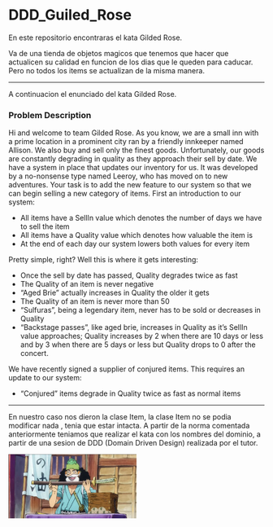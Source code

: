 # DDD_Guiled_Rose

En este repositorio encontraras el kata Gilded Rose.

Va de una tienda de objetos magicos que tenemos que hacer que actualicen su calidad
en funcion de los dias que le queden para caducar. Pero no todos los items se actualizan de la misma manera.

---

A continuacion el enunciado del kata Gilded Rose.

### Problem Description

Hi and welcome to team Gilded Rose. As you know, we are a small inn with a prime location in a prominent city ran by a friendly innkeeper named Allison. We also buy and sell only the finest goods. Unfortunately, our goods are constantly degrading in quality as they approach their sell by date. We have a system in place that updates our inventory for us. It was developed by a no-nonsense type named Leeroy, who has moved on to new adventures. Your task is to add the new feature to our system so that we can begin selling a new category of items. First an introduction to our system:

- All items have a SellIn value which denotes the number of days we have to sell the item
- All items have a Quality value which denotes how valuable the item is
- At the end of each day our system lowers both values for every item

Pretty simple, right? Well this is where it gets interesting:

- Once the sell by date has passed, Quality degrades twice as fast
- The Quality of an item is never negative
- “Aged Brie” actually increases in Quality the older it gets
- The Quality of an item is never more than 50
- “Sulfuras”, being a legendary item, never has to be sold or decreases in Quality
- “Backstage passes”, like aged brie, increases in Quality as it’s SellIn value approaches; Quality increases by 2 when there are 10 days or less and by 3 when there are 5 days or less but Quality drops to 0 after the concert.

We have recently signed a supplier of conjured items. This requires an update to our system:

- “Conjured” items degrade in Quality twice as fast as normal items

---

En nuestro caso nos dieron la clase Item, la clase Item no se podia modificar nada , tenia que estar intacta. A partir de la norma comentada anteriormente teniamos que realizar el kata con los nombres del dominio, a partir de una sesion de DDD (Domain Driven Design) realizada por el tutor.

<img src="./img/GildedRoseWano.PNG" width= 50%>
